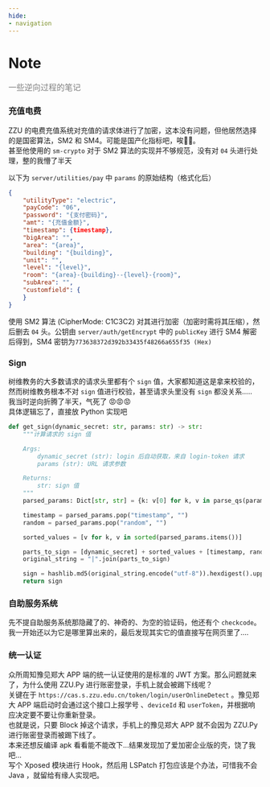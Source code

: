 ```yaml
---
hide:
- navigation
---
```

# Note
<font color=gray size=3> 一些逆向过程的笔记</font>

### 充值电费
ZZU 的电费充值系统对充值的请求体进行了加密，这本没有问题，但他居然选择的是国密算法，SM2 和 SM4。可能是国产化指标吧，唉😮‍💨。  
甚至他使用的 `sm-crypto` 对于 SM2 算法的实现并不够规范，没有对 `04` 头进行处理，整的我懵了半天

以下为 `server/utilities/pay` 中 `params` 的原始结构（格式化后）
```json
{
    "utilityType": "electric",
    "payCode": "06",
    "password": "{支付密码}",
    "amt": "{充值金额}",
    "timestamp": {timestamp},
    "bigArea": "",
    "area": "{area}",
    "building": "{building}",
    "unit": "",
    "level": "{level}",
    "room": "{area}-{building}--{level}-{room}",
    "subArea": "",
    "customfield": {
    }
}
```
使用 SM2 算法 (CipherMode: C1C3C2) 对其进行加密（加密时需将其压缩），然后删去 `04` 头。公钥由 `server/auth/getEncrypt` 中的 `publicKey` 进行 SM4 解密后得到，SM4 密钥为`773638372d392b33435f48266a655f35 (Hex)`

### Sign
树维教务的大多数请求的请求头里都有个 `sign` 值，大家都知道这是拿来校验的，然而树维教务根本不对 `sign` 值进行校验，甚至请求头里没有 `sign` 都没关系.....    
我当时逆向折腾了半天，气死了 😡😡😡   
具体逻辑忘了，直接放 Python 实现吧
```Python
def get_sign(dynamic_secret: str, params: str) -> str:
    """计算请求的 sign 值

    Args:
        dynamic_secret (str): login 后自动获取，来自 login-token 请求
        params (str): URL 请求参数

    Returns:
        str: sign 值
    """
    parsed_params: Dict[str, str] = {k: v[0] for k, v in parse_qs(params).items()}

    timestamp = parsed_params.pop("timestamp", "")
    random = parsed_params.pop("random", "")

    sorted_values = [v for k, v in sorted(parsed_params.items())]

    parts_to_sign = [dynamic_secret] + sorted_values + [timestamp, random]
    original_string = "|".join(parts_to_sign)

    sign = hashlib.md5(original_string.encode("utf-8")).hexdigest().upper()
    return sign
```

### 自助服务系统
先不提自助服务系统那隐藏了的、神奇的、为空的验证码，他还有个 `checkcode`。  
我一开始还以为它是哪里算出来的，最后发现其实它的值直接写在网页里了....


### 统一认证
众所周知豫见郑大 APP 端的统一认证使用的是标准的 JWT 方案。那么问题就来了，为什么使用 ZZU.Py 进行账密登录，手机上就会被踢下线呢？  
关键在于 `https://cas.s.zzu.edu.cn/token/login/userOnlineDetect` 。豫见郑大 APP 端启动时会通过这个接口上报学号 、`deviceId` 和 `userToken`，并根据响应决定要不要让你重新登录。  
也就是说，只要 Block 掉这个请求，手机上的豫见郑大 APP 就不会因为 ZZU.Py 进行账密登录而被踢下线了。  
本来还想反编译 apk 看看能不能改下...结果发现加了爱加密企业版的壳，饶了我吧...  
写个 Xposed 模块进行 Hook，然后用 LSPatch 打包应该是个办法，可惜我不会 Java ，就留给有缘人实现吧。